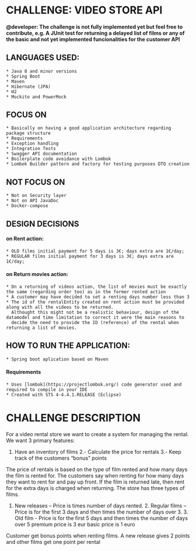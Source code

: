 # CHALLENGE: VIDEO STORE API 
#### @developer: The challenge is not fully implemented yet but feel free to contribute, e.g. A JUnit test for returning a delayed list of films or any of the basic and not yet implemented funcionalities for the customer API

## LANGUAGES USED: 
	* Java 8 and minor versions
	* Spring Boot
	* Maven
	* Hibernate (JPA)
	* H2
	* Mockito and PowerMock	
	
## FOCUS ON
	* Basically on having a good application architecture regarding package structure 
	* Requirements
	* Exception handling 
	* Integration Tests
	* Swagger API documentation
	* Boilerplate code avoidance with Lombok 
	* Lombok Builder pattern and factory for testing purposes DTO creation

## NOT FOCUS ON
	* Not on Security layer
	* Not on API JavaDoc
	* Docker-compose

## DESIGN DECISIONS

#### on Rent action: 	
	* OLD films initial payment for 5 days is 3€; days extra are 1€/day;
	* REGULAR films initial payment for 3 days is 3€; days extra are 1€/day;
		
#### on Return movies action:
	* On a returning of videos action, the list of movies must be exactly the same (regarding order too) as in the former rented action
	* A customer may have decided to set a renting days number less than 3
	* The id of the rentalEntity created on rent action must be provided along with all the videos to be returned. 
	  Althought this might not be a realistic behaviour, design of the datamodel and time limitation to correct it were the main reasons to 
	  decide the need to provide the ID (reference) of the rental when returning a list of movies.
	
## HOW TO RUN THE APPLICATION:
	* Spring boot aplication based on Maven

#### Requirements
	* Uses [lombok](https://projectlombok.org/) code generator used and required to compile in your IDE 
	* Created with STS 4-4.4.1.RELEASE (Eclipse)

# CHALLENGE DESCRIPTION
 
For a video rental store we want to create a system for managing the rental. We want 3 primary features: 
1. Have an inventory of films 2.- Calculate the price for rentals 3.- Keep track of the customers “bonus” points 
 
The price of rentals is based on the type of film rented and how many days the film is rented for. The customers say when renting for how many days they want to rent for and pay up front. If the film is returned late, then rent for the extra days is charged when returning. The store has three types of films. 
 
1. New releases – Price is times number of days rented. 2. Regular films – Price is for the first 3 days and then times the number of days over 3. 3. Old film - Price is for the first 5 days and then times the number of days over 5 
 premium price is 3 eur basic price is 1 euro 
 
Customer get bonus points when renting films. A new release gives 2 points and other films get one point per rental 
 
	
